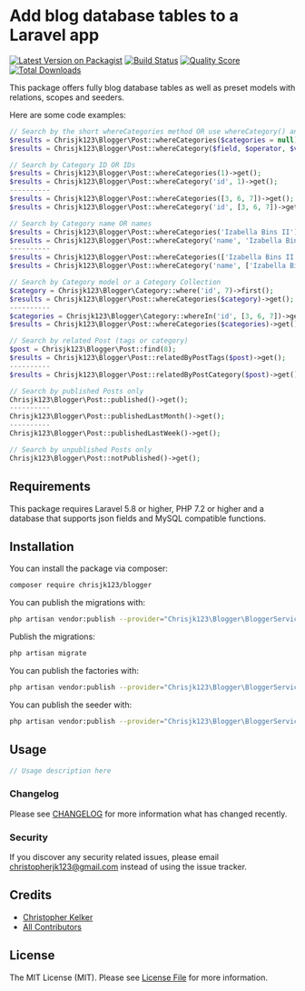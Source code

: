 # Add blog database tables to a Laravel app

[![Latest Version on Packagist](https://img.shields.io/packagist/v/chrisjk123/blogger.svg?style=flat-square)](https://packagist.org/packages/chrisjk123/blogger)
[![Build Status](https://img.shields.io/travis/chrisjk123/blogger/master.svg?style=flat-square)](https://travis-ci.org/chrisjk123/blogger)
[![Quality Score](https://img.shields.io/scrutinizer/g/chrisjk123/blogger.svg?style=flat-square)](https://scrutinizer-ci.com/g/chrisjk123/blogger)
[![Total Downloads](https://img.shields.io/packagist/dt/chrisjk123/blogger.svg?style=flat-square)](https://packagist.org/packages/chrisjk123/blogger)


This package offers fully blog database tables as well as preset models with relations, scopes and seeders.

Here are some code examples:

```php
// Search by the short whereCategories method OR use whereCategory() and specify the field
$results = Chrisjk123\Blogger\Post::whereCategories($categories = null)->get();
$results = Chrisjk123\Blogger\Post::whereCategory($field, $operator, $value)->get();

// Search by Category ID OR IDs
$results = Chrisjk123\Blogger\Post::whereCategories(1)->get();
$results = Chrisjk123\Blogger\Post::whereCategory('id', 1)->get();
----------
$results = Chrisjk123\Blogger\Post::whereCategories([3, 6, 7])->get();
$results = Chrisjk123\Blogger\Post::whereCategory('id', [3, 6, 7])->get();

// Search by Category name OR names
$results = Chrisjk123\Blogger\Post::whereCategories('Izabella Bins II')->get();
$results = Chrisjk123\Blogger\Post::whereCategory('name', 'Izabella Bins II')->get();
----------
$results = Chrisjk123\Blogger\Post::whereCategories(['Izabella Bins II', 'Osborne Fay'])->get();
$results = Chrisjk123\Blogger\Post::whereCategory('name', ['Izabella Bins II', 'Osborne Fay'])->get();

// Search by Category model or a Category Collection
$category = Chrisjk123\Blogger\Category::where('id', 7)->first();
$results = Chrisjk123\Blogger\Post::whereCategories($category)->get();
----------
$categories = Chrisjk123\Blogger\Category::whereIn('id', [3, 6, 7])->get();
$results = Chrisjk123\Blogger\Post::whereCategories($categories)->get();

// Search by related Post (tags or category)
$post = Chrisjk123\Blogger\Post::find(8);
$results = Chrisjk123\Blogger\Post::relatedByPostTags($post)->get();
----------
$results = Chrisjk123\Blogger\Post::relatedByPostCategory($post)->get();

// Search by published Posts only
Chrisjk123\Blogger\Post::published()->get();
----------
Chrisjk123\Blogger\Post::publishedLastMonth()->get();
----------
Chrisjk123\Blogger\Post::publishedLastWeek()->get();

// Search by unpublished Posts only
Chrisjk123\Blogger\Post::notPublished()->get();
```

## Requirements

This package requires Laravel 5.8 or higher, PHP 7.2 or higher and a database that supports json fields and MySQL compatible functions.

## Installation

You can install the package via composer:

```bash
composer require chrisjk123/blogger
```

You can publish the migrations with:

```bash
php artisan vendor:publish --provider="Chrisjk123\Blogger\BloggerServiceProvider" --tag="migrations"
```

Publish the migrations:

```bash
php artisan migrate
```

You can publish the factories with:

```bash
php artisan vendor:publish --provider="Chrisjk123\Blogger\BloggerServiceProvider" --tag="factories"
```

You can publish the seeder with:

```bash
php artisan vendor:publish --provider="Chrisjk123\Blogger\BloggerServiceProvider" --tag="seeders"
```

## Usage

``` php
// Usage description here
```
### Changelog

Please see [CHANGELOG](CHANGELOG.md) for more information what has changed recently.

### Security

If you discover any security related issues, please email christopherjk123@gmail.com instead of using the issue tracker.

## Credits

- [Christopher Kelker](https://github.com/chrisjk123)
- [All Contributors](../../contributors)

## License

The MIT License (MIT). Please see [License File](LICENSE.md) for more information.

